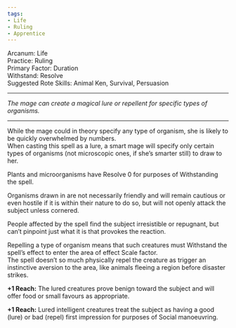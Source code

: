 ```yaml
---
tags:
- Life
- Ruling
- Apprentice
---
```


Arcanum: Life\
Practice: Ruling\
Primary Factor: Duration\
Withstand: Resolve\
Suggested Rote Skills: Animal Ken, Survival, Persuasion

---

_The mage can create a magical lure or repellent for specific types of organisms._

---

While the mage could in theory specify any type of organism, she is likely to be quickly overwhelmed by numbers.\
When casting this spell as a lure, a smart mage will specify only certain types of organisms (not microscopic ones, if she’s smarter still) to draw to her.

Plants and microorganisms have Resolve 0 for purposes of Withstanding the spell.

Organisms drawn in are not necessarily friendly and will remain cautious or even hostile if it is within their nature to do so, but will not openly attack the subject unless cornered.

People affected by the spell find the subject irresistible or repugnant, but can’t pinpoint just what it is that provokes the reaction.

Repelling a type of organism means that such creatures must Withstand the spell’s effect to enter the area of effect Scale factor.\
The spell doesn’t so much physically repel the creature as trigger an instinctive aversion to the area, like animals fleeing a region before disaster strikes.

**+1 Reach:** The lured creatures prove benign toward the subject and will offer food or small favours as appropriate.

**+1 Reach:** Lured intelligent creatures treat the subject as having a good (lure) or bad (repel) first impression for purposes of Social manoeuvring.